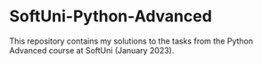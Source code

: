 # SoftUni-Python-Advanced
This repository contains my solutions to the tasks from the Python Advanced course at SoftUni (January 2023).
